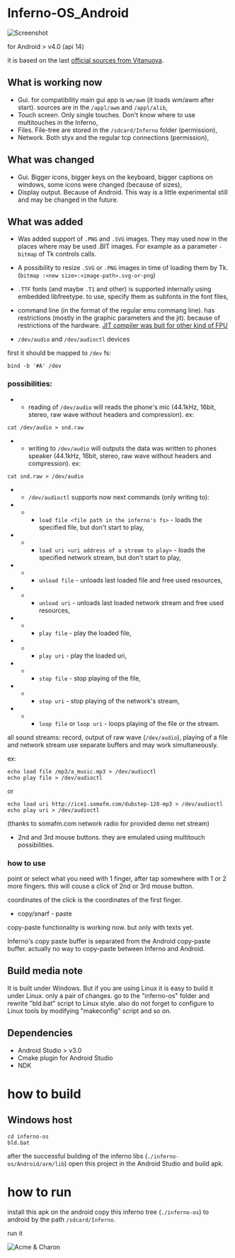 # Inferno-OS_Android

![Screenshot](doku/screenshot.jpg)

for Android > v4.0 (api 14)

it is based on the last [official sources from Vitanuova](https://bitbucket.org/inferno-os/inferno-os/).

## What is working now
* Gui. for compatibility main gui app is `wm/awm` (it loads wm/awm after start). sources are in the `/appl/awm` and `/appl/alib`,
* Touch screen. Only single touches. Don't know where to use multitouches in the Inferno,
* Files. File-tree are stored in the `/sdcard/Inferno` folder (permission), 
* Network. Both styx and the regular tcp connections (permission),

## What was changed
* Gui. Bigger icons, bigger keys on the keyboard, bigger captions on windows, some icons were changed (because of sizes),
* Display output. Because of Android. This way is a little experimental still and may be changed in the future.

## What was added
* Was added support of `.PNG` and `.SVG` images. They may used now in the places where may be used .BIT images. For example as a parameter `-bitmap` of Tk controls calls.

* A possibility to resize `.SVG` or `.PNG` images in time of loading them by Tk. (`bitmap :<new size>:<image-path>.svg-or-png`)

* `.TTF` fonts (and maybe `.T1` and other) is supported internally using embedded libfreetype. to use, specify them as subfonts in the font files,

* command line (in the format of the regular emu commang line). has restrictions (mostly in the graphic parameters and the jit). because of restrictions of the hardware. [JIT compiler was buit for other kind of FPU](https://bitbucket.org/inferno-os/inferno-os/issues/344/charon-doesnt-start-on-the-open-pandora#comment-31995777)

* `/dev/audio` and `/dev/audioctl` devices

first it should be mapped to `/dev` fs:
```
bind -b '#A' /dev
```
### possibilities:

* * reading of `/dev/audio` will reads the phone's mic (44.1kHz, 16bit, stereo, raw wave without headers and compression). ex:
```
cat /dev/audio > snd.raw
```
* * writing to `/dev/audio` will outputs the data was written to phones speaker (44.1kHz, 16bit, stereo, raw wave without headers and compression). ex:
```
cat snd.raw > /dev/audio
```
* * `/dev/audioctl` supports now next commands (only writing to):
* * * `load file <file path in the inferno's fs>` - loads the specified file, but don't start to play,
* * * `load uri <uri address of a stream to play>` - loads the specified network stream, but don't start to play,
* * * `unload file` - unloads last loaded file and free used resources,
* * * `unload uri` - unloads last loaded network stream and free used resources,
* * * `play file` - play the loaded file,
* * * `play uri` - play the loaded uri,
* * * `stop file` - stop playing of the file,
* * * `stop uri` - stop playing of the network's stream,
* * * `loop file` or `loop uri` - loops playing of the file or the stream.

all sound streams: record, output of raw wave (`/dev/audio`), playing of a file and network stream use separate buffers and may work simultaneously.

ex:
```
echo load file /mp3/a_music.mp3 > /dev/audioctl
echo play file > /dev/audioctl
```
or
```
echo load uri http://ice1.somafm.com/dubstep-128-mp3 > /dev/audioctl
echo play uri > /dev/audioctl
```
(thanks to somafm.com network radio for provided demo net stream)

* 2nd and 3rd mouse buttons. they are emulated using multitouch possibilities.

### how to use
point or select what you need with 1 finger, after tap somewhere with 1 or 2 more fingers. this will couse a click of 2nd or 3rd mouse button. 

coordinates of the click is the coordinates of the first finger.

* copy/snarf - paste

copy-paste functionality is working now. but only with texts yet.

Inferno's copy paste buffer is separated from the Android copy-paste buffer. actually no way to copy-paste between Inferno and Android.


## Build media note
It is built under Windows. But if you are using Linux it is easy to build it under Linux. only a pair of changes. go to the "inferno-os" folder and rewrite "bld.bat" script to Linux style. also do not forget to configure to Linux tools by modifying "makeconfig" script and so on.

## Dependencies
* Android Studio > v3.0
* Cmake plugin for Android Studio
* NDK 

# how to build

## Windows host
```
cd inferno-os
bld.bat
```
after the successful building of the inferno libs (`./inferno-os/Android/arm/lib`)
open this project in the Android Studio and build apk.

# how to run
install this apk on the android
copy this inferno tree (`./inferno-os`) to android by the path `/sdcard/Inferno`.

run it

![Acme & Charon](doku/acme_charon.jpg)
